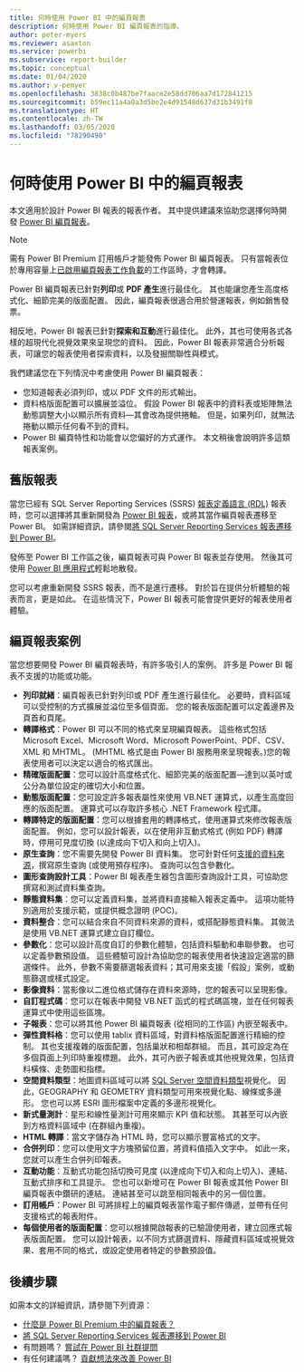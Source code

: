 ```yaml
---
title: 何時使用 Power BI 中的編頁報表
description: 何時使用 Power BI 編頁報表的指導。
author: peter-myers
ms.reviewer: asaxton
ms.service: powerbi
ms.subservice: report-builder
ms.topic: conceptual
ms.date: 01/04/2020
ms.author: v-pemyer
ms.openlocfilehash: 3838c0b487be7faace2e58dd706aa7d172841215
ms.sourcegitcommit: b59ec11a4a0a3d5be2e4d91548d637d31b3491f8
ms.translationtype: HT
ms.contentlocale: zh-TW
ms.lasthandoff: 03/05/2020
ms.locfileid: "78290490"
---
```

# <a name="when-to-use-paginated-reports-in-power-bi"></a>何時使用 Power BI 中的編頁報表

本文適用於設計 Power BI 報表的報表作者。 其中提供建議來協助您選擇何時開發 [Power BI 編頁報表](../paginated-reports-report-builder-power-bi.md)。

> [!NOTE]
> 需有 Power BI Premium 訂用帳戶才能發佈 Power BI 編頁報表。 只有當報表位於專用容量上[已啟用編頁報表工作負載](../service-admin-premium-workloads.md#paginated-reports)的工作區時，才會轉譯。

Power BI 編頁報表已針對**列印**或 **PDF 產生**進行最佳化。 其也能讓您產生高度格式化、細節完美的版面配置。 因此，編頁報表很適合用於營運報表，例如銷售發票。

相反地，Power BI 報表已針對**探索和互動**進行最佳化。 此外，其也可使用各式各樣的超現代化視覺效果來呈現您的資料。 因此，Power BI 報表非常適合分析報表，可讓您的報表使用者探索資料，以及發掘關聯性與模式。

我們建議您在下列情況中考慮使用 Power BI 編頁報表：

- 您知道報表必須列印，或以 PDF 文件的形式輸出。
- 資料格版面配置可以擴展並溢位。 假設 Power BI 報表中的資料表或矩陣無法動態調整大小以顯示所有資料—其會改為提供捲軸。 但是，如果列印，就無法捲動以顯示任何看不到的資料。
- Power BI 編頁特性和功能會以您偏好的方式運作。 本文稍後會說明許多這類報表案例。

## <a name="legacy-reports"></a>舊版報表

當您已經有 SQL Server Reporting Services (SSRS) [報表定義語言 (RDL)](/sql/reporting-services/reports/report-definition-language-ssrs) 報表時，您可以選擇將其重新開發為 [Power BI 報表](../consumer/end-user-reports.md)，或將其當作編頁報表遷移至 Power BI。 如需詳細資訊，請參閱[將 SQL Server Reporting Services 報表遷移到 Power BI](migrate-ssrs-reports-to-power-bi.md)。

發佈至 Power BI 工作區之後，編頁報表可與 Power BI 報表並存使用。 然後其可使用 [Power BI 應用程式](../service-create-distribute-apps.md)輕鬆地散發。

您可以考慮重新開發 SSRS 報表，而不是進行遷移。 對於旨在提供分析體驗的報表而言，更是如此。 在這些情況下，Power BI 報表可能會提供更好的報表使用者體驗。

## <a name="paginated-report-scenarios"></a>編頁報表案例

當您想要開發 Power BI 編頁報表時，有許多吸引人的案例。 許多是 Power BI 報表不支援的功能或功能。

- **列印就緒**：編頁報表已針對列印或 PDF 產生進行最佳化。 必要時，資料區域可以受控制的方式擴展並溢位至多個頁面。 您的報表版面配置可以定義邊界及頁首和頁尾。
- **轉譯格式**：Power BI 可以不同的格式來呈現編頁報表。 這些格式包括 Microsoft Excel、Microsoft Word、Microsoft PowerPoint、PDF、CSV、XML 和 MHTML。 (MHTML 格式是由 Power BI 服務用來呈現報表。)您的報表使用者可以決定以適合的格式匯出。
- **精確版面配置**：您可以設計高度格式化、細節完美的版面配置—達到以英吋或公分為單位設定的確切大小和位置。
- **動態版面配置**：您可設定許多報表屬性來使用 VB.NET 運算式，以產生高度回應的版面配置。 運算式可以存取許多核心 .NET Framework 程式庫。
- **轉譯特定的版面配置**：您可以根據套用的轉譯格式，使用運算式來修改報表版面配置。 例如，您可以設計報表，以在使用非互動式格式 (例如 PDF) 轉譯時，停用可見度切換 (以達成向下切入和向上切入)。
- **原生查詢**：您不需要先開發 Power BI 資料集。 您可針對任何[支援的資料來源](../paginated-reports-data-sources.md)，撰寫原生查詢 (或使用預存程序)。 查詢可以包含參數化。
- **圖形查詢設計工具**：Power BI 報表產生器包含圖形查詢設計工具，可協助您撰寫和測試資料集查詢。
- **靜態資料集**：您可以定義資料集，並將資料直接輸入報表定義中。 這項功能特別適用於支援示範，或提供概念證明 (POC)。
- **資料整合**：您可以結合來自不同資料來源的資料，或搭配靜態資料集。 其做法是使用 VB.NET 運算式建立自訂欄位。
- **參數化**：您可以設計高度自訂的參數化體驗，包括資料驅動和串聯參數。 也可以定義參數預設值。 這些體驗可設計為協助您的報表使用者快速設定適當的篩選條件。 此外，參數不需要篩選報表資料；其可用來支援「假設」案例，或動態篩選或樣式設定。
- **影像資料**：當影像以二進位格式儲存在資料來源時，您的報表可以呈現影像。
- **自訂程式碼**：您可以在報表中開發 VB.NET 函式的程式碼區塊，並在任何報表運算式中使用這些區塊。
- **子報表**：您可以將其他 Power BI 編頁報表 (從相同的工作區) 內嵌至報表中。
- **彈性資料格**：您可以使用 tablix 資料區域，對資料格版面配置進行精細的控制。 其也支援複雜的版面配置，包括巢狀和相鄰群組。 而且，其可設定為在多個頁面上列印時重複標題。 此外，其可內嵌子報表或其他視覺效果，包括資料橫條、走勢圖和指標。
- **空間資料類型**：地圖資料區域可以將 [SQL Server 空間資料類型](/sql/relational-databases/spatial/spatial-data-sql-server)視覺化。 因此，GEOGRAPHY 和 GEOMETRY 資料類型可用來視覺化點、線條或多邊形。 您也可以將 ESRI 圖形檔案中定義的多邊形視覺化。
- **新式量測計**：星形和線性量測計可用來顯示 KPI 值和狀態。 其甚至可以內嵌到方格資料區域中 (在群組內重複)。
- **HTML 轉譯**：當文字儲存為 HTML 時，您可以顯示豐富格式的文字。
- **合併列印**：您可以使用文字方塊預留位置，將資料值插入文字中。 如此一來，您就可以產生合併列印報表。
- **互動功能**：互動式功能包括切換可見度 (以達成向下切入和向上切入)、連結、互動式排序和工具提示。 您也可以新增可在 Power BI 報表或其他 Power BI 編頁報表中鑽研的連結。 連結甚至可以跳至相同報表中的另一個位置。
- **訂用帳戶**：Power BI 可將排程上的編頁報表當作電子郵件傳遞，並帶有任何支援格式的報表附件。
- **每個使用者的版面配置**：您可以根據開啟報表的已驗證使用者，建立回應式報表版面配置。 您可以設計報表，以不同方式篩選資料、隱藏資料區域或視覺效果、套用不同的格式，或設定使用者特定的參數預設值。

## <a name="next-steps"></a>後續步驟

如需本文的詳細資訊，請參閱下列資源：

- [什麼是 Power BI Premium 中的編頁報表？](../paginated-reports-report-builder-power-bi.md)
- [將 SQL Server Reporting Services 報表遷移到 Power BI](migrate-ssrs-reports-to-power-bi.md)
- 有問題嗎？ [嘗試在 Power BI 社群提問](https://community.powerbi.com/)
- 有任何建議嗎？ [貢獻想法來改善 Power BI](https://ideas.powerbi.com/)
